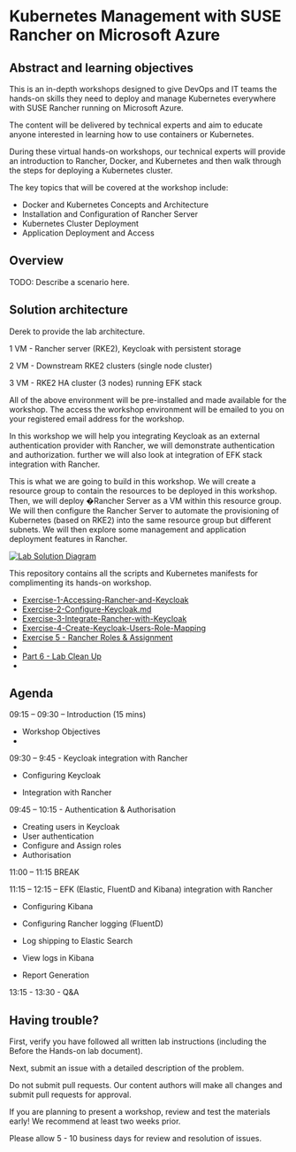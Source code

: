 # Kubernetes Management with SUSE Rancher on Microsoft Azure

## Abstract and learning objectives

This is an in-depth workshops designed to give DevOps and IT teams the hands-on skills they need to deploy and manage Kubernetes everywhere with SUSE Rancher running on Microsoft Azure.

The content will be delivered by technical experts and aim to educate anyone interested in learning how to use containers or Kubernetes.

During these virtual hands-on workshops, our technical experts will provide an introduction to Rancher, Docker, and Kubernetes and then walk through the steps for deploying a Kubernetes cluster.

The key topics that will be covered at the workshop include:

- Docker and Kubernetes Concepts and Architecture
- Installation and Configuration of Rancher Server
- Kubernetes Cluster Deployment
- Application Deployment and Access

## Overview

TODO: Describe a scenario here.

## Solution architecture

Derek to provide the lab architecture.

1 VM - Rancher server (RKE2), Keycloak with persistent storage 

2 VM - Downstream RKE2 clusters (single node cluster)

3 VM - RKE2 HA cluster (3 nodes) running EFK stack 

All of the above environment will be pre-installed and made available for the workshop. The access  the workshop environment will be emailed to you on your registered email address for the workshop.

In this workshop we will help you integrating Keycloak as an external authentication provider with Rancher, we will demonstrate authentication and authorization. further we will also look at integration of EFK stack integration with Rancher.

  

This is what we are going to build in this workshop. We will create a resource group to contain the resources to be deployed in this workshop. Then, we will deploy �Rancher Server as a VM within this resource group. We will then configure the Rancher Server to automate the provisioning of Kubernetes (based on RKE2) into the same resource group but different subnets. We will then explore some management and application deployment features in Rancher.

[![Lab Solution Diagram](https://github.com/vijaymlinux/rancher-on-azure-workshop/raw/main/docs/images/suse-rancher-lab-diagram.png)](https://github.com/vijaymlinux/rancher-on-azure-workshop/blob/main/docs/images/suse-rancher-lab-diagram.png)



This repository contains all the scripts and Kubernetes manifests for complimenting its hands-on workshop.

- [Exercise-1-Accessing-Rancher-and-Keycloak](./docs/Exercise-1-Accessing-Rancher-and-Keycloak.md)
- [Exercise-2-Configure-Keycloak.md](https://github.com/dsohk/rancher-devsecops-workshop/blob/main/docs/Exercise-2-Configure-Keycloak.md)
- [Exercise-3-Integrate-Rancher-with-Keycloak](https://github.com/dsohk/rancher-devsecops-workshop/blob/main/docs/Exercise-3-Integrate-Rancher-with-Keycloak.md)
- [Exercise-4-Create-Keycloak-Users-Role-Mapping](https://github.com/dsohk/rancher-devsecops-workshop/blob/main/docs/Exercise-4-Create-Keycloak-Users-Role-Mapping.md)
- [Exercise 5 - Rancher Roles & Assignment](https://github.com/dsohk/rancher-devsecops-workshop/blob/main/docs/Exercise-5-Rancher-Role-Assignment-and-RBAC.md)
- 
- [Part 6 - Lab Clean Up](https://github.com/dsohk/rancher-devsecops-workshop/blob/main/docs/part-6.md)
- 

## Agenda

09:15 – 09:30 – Introduction (15 mins)

- Workshop Objectives
- 

09:30 – 9:45 - Keycloak integration with Rancher

- Configuring Keycloak

- Integration with Rancher

  

09:45 – 10:15 - Authentication & Authorisation

- Creating users in Keycloak
- User authentication
- Configure and Assign roles
- Authorisation

11:00 – 11:15 BREAK

11:15 – 12:15 – EFK (Elastic, FluentD and Kibana) integration with Rancher

- Configuring Kibana

- Configuring Rancher logging (FluentD)

- Log shipping to Elastic Search

- View logs in Kibana

- Report Generation

  

13:15 - 13:30 - Q&A



## Having trouble?

First, verify you have followed all written lab instructions (including the Before the Hands-on lab document).

Next, submit an issue with a detailed description of the problem.

Do not submit pull requests. Our content authors will make all changes and submit pull requests for approval.

If you are planning to present a workshop, review and test the materials early! We recommend at least two weeks prior.

Please allow 5 - 10 business days for review and resolution of issues.